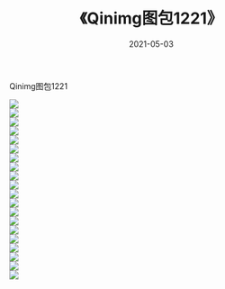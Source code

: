 ﻿---
layout: post
title:  《Qinimg图包1221》
date:   2021-05-03
img: http://imgx.orgx.ga/Qinimg图包/Qinimg图包1221/000.jpg
categories: [美女, 清纯, 唯美]
---

Qinimg图包1221

 ![](http://imgx.orgx.ga/Qinimg图包/Qinimg图包1221/001.jpg) <br>![](http://imgx.orgx.ga/Qinimg图包/Qinimg图包1221/002.jpg) <br>![](http://imgx.orgx.ga/Qinimg图包/Qinimg图包1221/003.jpg) <br>![](http://imgx.orgx.ga/Qinimg图包/Qinimg图包1221/004.jpg) <br>![](http://imgx.orgx.ga/Qinimg图包/Qinimg图包1221/005.jpg) <br>![](http://imgx.orgx.ga/Qinimg图包/Qinimg图包1221/006.jpg) <br>![](http://imgx.orgx.ga/Qinimg图包/Qinimg图包1221/007.jpg) <br>![](http://imgx.orgx.ga/Qinimg图包/Qinimg图包1221/008.jpg) <br>![](http://imgx.orgx.ga/Qinimg图包/Qinimg图包1221/009.jpg) <br>![](http://imgx.orgx.ga/Qinimg图包/Qinimg图包1221/010.jpg) <br>![](http://imgx.orgx.ga/Qinimg图包/Qinimg图包1221/011.jpg) <br>![](http://imgx.orgx.ga/Qinimg图包/Qinimg图包1221/012.jpg) <br>![](http://imgx.orgx.ga/Qinimg图包/Qinimg图包1221/013.jpg) <br>![](http://imgx.orgx.ga/Qinimg图包/Qinimg图包1221/014.jpg) <br>![](http://imgx.orgx.ga/Qinimg图包/Qinimg图包1221/015.jpg) <br>![](http://imgx.orgx.ga/Qinimg图包/Qinimg图包1221/016.jpg) <br>![](http://imgx.orgx.ga/Qinimg图包/Qinimg图包1221/017.jpg) <br>![](http://imgx.orgx.ga/Qinimg图包/Qinimg图包1221/018.jpg) <br>![](http://imgx.orgx.ga/Qinimg图包/Qinimg图包1221/019.jpg) <br>![](http://imgx.orgx.ga/Qinimg图包/Qinimg图包1221/020.jpg) <br>